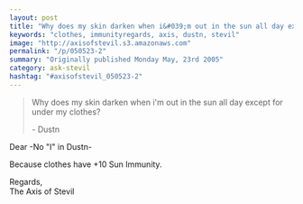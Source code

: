 ```yaml
---
layout: post
title: "Why does my skin darken when i&#039;m out in the sun all day except for under my clothes?"
keywords: "clothes, immunityregards, axis, dustn, stevil"
image: "http://axisofstevil.s3.amazonaws.com"
permalink: "/p/050523-2"
summary: "Originally published Monday May, 23rd 2005"
category: ask-stevil
hashtag: "#axisofstevil_050523-2"
---
```


> Why does my skin darken when i'm out in the sun all day except for under my clothes?
> 
> \- Dustn

Dear -No "I" in Dustn-

Because clothes have +10 Sun Immunity.

Regards,  
The Axis of Stevil
